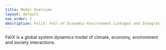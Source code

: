 ```yaml
---
title: Model Overview
layout: default
nav_order: 1
description: FeliX: Full of Economic-Environment Linkages and Integration dX/dt (FeliX)
---
```


FeliX is a global system dynamics model of climate, economy, environment and society interactions.

